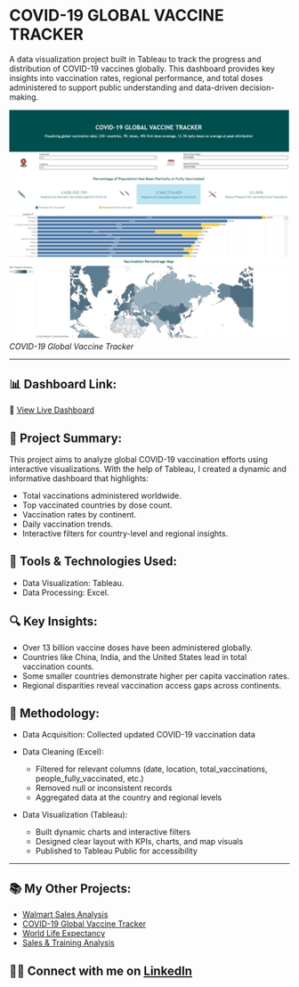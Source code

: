 # COVID-19 GLOBAL VACCINE TRACKER

A data visualization project built in Tableau to track the progress and distribution of COVID-19 vaccines globally. This dashboard provides key insights into vaccination rates, regional performance, and total doses administered to support public understanding and data-driven decision-making.

![COVID-19 Global Vaccine Tracker](COVID_19_Global_Vaccine_Tracker.png)  
*COVID-19 Global Vaccine Tracker*

---

## 📊 Dashboard Link:
🔗 [View Live Dashboard](https://public.tableau.com/app/profile/nguyen.nguyen4911/viz/COVID-19VaccineGlobalTracker_17486391982590/COVID-19GlobalVaccineTracker)

## 📌 Project Summary:
This project aims to analyze global COVID-19 vaccination efforts using interactive visualizations. With the help of Tableau, I created a dynamic and informative dashboard that highlights:

- Total vaccinations administered worldwide.
- Top vaccinated countries by dose count.
- Vaccination rates by continent.
- Daily vaccination trends.
- Interactive filters for country-level and regional insights.

## 🧰 Tools & Technologies Used:

- Data Visualization: Tableau.
- Data Processing: Excel.

## 🔍 Key Insights:

- Over 13 billion vaccine doses have been administered globally.
- Countries like China, India, and the United States lead in total vaccination counts.
- Some smaller countries demonstrate higher per capita vaccination rates.
- Regional disparities reveal vaccination access gaps across continents.

## 🧪 Methodology:
- Data Acquisition: Collected updated COVID-19 vaccination data
- Data Cleaning (Excel):
   - Filtered for relevant columns (date, location, total_vaccinations, people_fully_vaccinated, etc.)
   - Removed null or inconsistent records
   - Aggregated data at the country and regional levels

- Data Visualization (Tableau):
   - Built dynamic charts and interactive filters
   - Designed clear layout with KPIs, charts, and map visuals
   - Published to Tableau Public for accessibility

 ---

## 📚 My Other Projects:

- [Walmart Sales Analysis](https://github.com/nguyenpn1596/Walmart-Sales-Analysis/tree/main)
- [COVID-19 Global Vaccine Tracker](https://github.com/nguyenpn1596/global-covid-vaccine-tracker/tree/main)
- [World Life Expectancy](https://github.com/nguyenpn1596/World-Life-Expectancy)
- [Sales & Training Analysis](https://github.com/nguyenpn1596/Sales-Training-and-Engagement-Analysis)

## 👋🏻 Connect with me on [LinkedIn](https://www.linkedin.com/in/nguyenpn96/)
